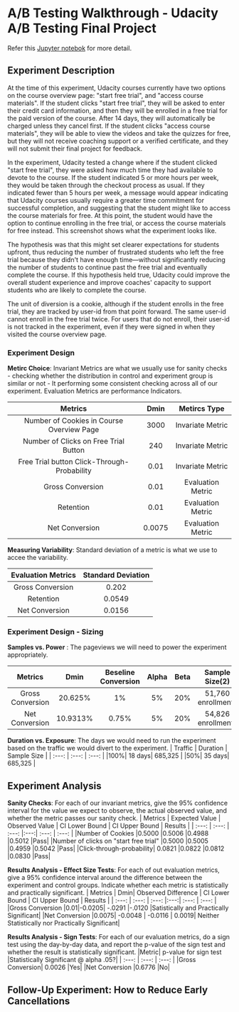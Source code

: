 # A/B Testing Walkthrough - Udacity A/B Testing Final Project
Refer this [Jupyter notebok](https://github.com/Ashley-Jiangyang/Udacity_ABTesting/blob/master/Udacity_AB_Testing_Final_Project.ipynb) for more detail.

## Experiment Description
At the time of this experiment, Udacity courses currently have two options on the course overview page: "start free trial", and "access course materials". If the student clicks "start free trial", they will be asked to enter their credit card information, and then they will be enrolled in a free trial for the paid version of the course. After 14 days, they will automatically be charged unless they cancel first. If the student clicks "access course materials", they will be able to view the videos and take the quizzes for free, but they will not receive coaching support or a verified certificate, and they will not submit their final project for feedback.

In the experiment, Udacity tested a change where if the student clicked "start free trial", they were asked how much time they had available to devote to the course. If the student indicated 5 or more hours per week, they would be taken through the checkout process as usual. If they indicated fewer than 5 hours per week, a message would appear indicating that Udacity courses usually require a greater time commitment for successful completion, and suggesting that the student might like to access the course materials for free. At this point, the student would have the option to continue enrolling in the free trial, or access the course materials for free instead. This screenshot shows what the experiment looks like.

The hypothesis was that this might set clearer expectations for students upfront, thus reducing the number of frustrated students who left the free trial because they didn't have enough time—without significantly reducing the number of students to continue past the free trial and eventually complete the course. If this hypothesis held true, Udacity could improve the overall student experience and improve coaches' capacity to support students who are likely to complete the course.

The unit of diversion is a cookie, although if the student enrolls in the free trial, they are tracked by user-id from that point forward. The same user-id cannot enroll in the free trial twice. For users that do not enroll, their user-id is not tracked in the experiment, even if they were signed in when they visited the course overview page.

### Experiment Design

__Metirc Choice__: Invariant Metrics are what we usually use for sanity checks - checking whether the distribution in control and experiment group is similar or not - It performing some consistent checking across all of our experiment. Evaluation Metrics are performance Indicators.

| Metrics | Dmin | Metircs Type |
| :---: | :---: | :---: |
| Number of Cookies in Course Overview Page | 3000 | Invariate Metric |
| Number of Clicks on Free Trial Button | 240 | Invariate Metric |
| Free Trial button Click-Through-Probability | 0.01 | Invariate Metric |
| Gross Conversion | 0.01 | Evaluation Metric |
| Retention | 0.01 | Evaluation Metric |
| Net Conversion| 0.0075 | Evaluation Metric |

__Measuring Variability__: Standard deviation of a metric is what we use to accee the variability.

| Evaluation Metrics | Standard Deviation |
| :---: | :---: |
| Gross Conversion | 0.202 | 
| Retention | 0.0549 | 
| Net Conversion| 0.0156 | 

### Experiment Design - Sizing 

__Samples vs. Power__ : The pageviews we will need to power the experiment appropriately.

| Metrics | Dmin | Beseline Conversion | Alpha | Beta | Sample Size(2) | Pageviews Required |
| :---: | :---: | :---: |:---:| :---: | :---: | :---: |
| Gross Conversion | 20.625% | 1% | 5% | 20% | 51,760 enrollments | 645,875 |
| Net Conversion| 10.9313% | 0.75% | 5% | 20% | 54,826 enrollments | 685,325|

__Duration vs. Exposure__: The days we would need to run the experiment based on the traffic we would divert to the experiment.
| Traffic | Duration | Sample Size |
| :---: | :---: | :---: |
|100%| 18 days| 685,325 |
|50%| 35 days| 685,325 |

## Experiment Analysis

__Sanity Checks__: For each of our invariant metrics, give the 95% confidence interval for the value we expect to observe, the actual observed value, and whether the metric passes our sanity check. 
| Metrics | Expected Value | Observed Value | CI Lower Bound | CI Upper Bound | Results |
| :---: | :---: | :---: |:---:| :---: | :---: | 
|Number of Cookies	|0.5000	|0.5006	|0.4988	|0.5012	|Pass|
|Number of clicks on "start free trial"	|0.5000	|0.5005	|0.4959	|0.5042	|Pass|
|Click-through-probability|	0.0821	|0.0822	|0.0812	|0.0830	|Pass|

__Results Analysis - Effect Size Tests__: For each of out evaluation metrics, give a 95% confidence interval around the difference between the experiment and control groups. Indicate whether each metric is statistically and practically significant.
| Metrics | Dmin| Observed Difference | CI Lower Bound | CI Upper Bound | Results |
| :---: | :---: | :---: |:---:| :---: | :---: | 
|Gross Conversion	|0.01|-0.0205|	-.0291	|-.0120	|Satistically and Practically Significant|
|Net Conversion	|0.0075| 	-0.0048	| -0.0116	| 0.0019| 	Neither Statistically nor Practically Significant| 

__Results Analysis - Sign Tests__: For each of our evaluation metrics, do a sign test using the day-by-day data, and report the p-value of the sign test and whether the result is statistically significant.
|Metric|	p-value for sign test	|Statistically Significant @ alpha .05?|
| :---: | :---: | :---: |
|Gross Conversion|	0.0026	|Yes|
|Net Conversion	|0.6776	|No|

## Follow-Up Experiment: How to Reduce Early Cancellations

